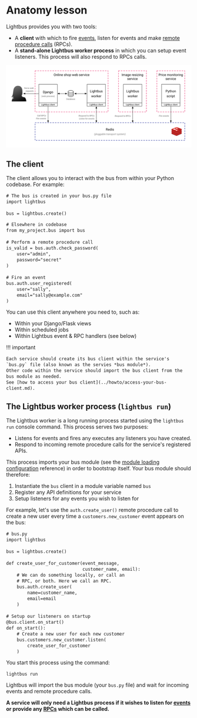 # Anatomy lesson

Lightbus provides you with two tools:

* A **client** with which to fire [events], listen for events
  and make [remote procedure calls] (RPCs).
* A **stand-alone Lightbus worker process** in which you can setup
  event listeners. This process will also respond to RPCs calls.

![A simple Lightbus deployment][simple-processes]

[simple-processes]: /static/images/simple-processes.png

## The client

The client allows you to interact with the bus from within your Python
codebase. For example:

```python3
# The bus is created in your bus.py file
import lightbus

bus = lightbus.create()
```

```python3
# Elsewhere in codebase
from my_project.bus import bus

# Perform a remote procedure call
is_valid = bus.auth.check_password(
    user="admin",
    password="secret"
)

# Fire an event
bus.auth.user_registered(
    user="sally",
    email="sally@example.com"
)
```

You can use this client anywhere you need to, such as:

* Within your Django/Flask views
* Within scheduled jobs
* Within Lightbus event & RPC handlers (see below)

!!! important

    Each service should create its bus client within the service's `bus.py` file (also known as the servies *bus module*). 
    Other code within the service should import the bus client from the bus module as needed.
    See [how to access your bus client](../howto/access-your-bus-client.md).


## The Lightbus worker process (`lightbus run`)

The Lightbus worker is a long running process started using the `lightbus run` console command. 
This process serves two purposes:

* Listens for events and fires any executes any listeners you have created.
* Respond to incoming remote procedure calls for the service's registered APIs.

This process imports your bus module (see the [module loading configuration] reference) 
in order to bootstrap itself. Your bus module should therefore:

1. Instantiate the `bus` client in a module variable named `bus`
1. Register any API definitions for your service
1. Setup listeners for any events you wish to listen for

For example, let's use the `auth.create_user()` remote procedure call
to create a new user every time a `customers.new_customer` event appears on the
bus:

```python3
# bus.py
import lightbus

bus = lightbus.create()

def create_user_for_customer(event_message,
                             customer_name, email):
    # We can do something locally, or call an
    # RPC, or both. Here we call an RPC.
    bus.auth.create_user(
        name=customer_name,
        email=email
    )

# Setup our listeners on startup
@bus.client.on_start()
def on_start():
    # Create a new user for each new customer
    bus.customers.new_customer.listen(
        create_user_for_customer
    )
```

You start this process using the command:

    lightbus run


Lightbus will import the bus module (your `bus.py` file) and wait
for incoming events and remote procedure calls.

**A service
will only need a Lightbus process if it wishes to listen
for [events] or provide any [RPCs] which can be called.**

[service]: concepts.md#service
[events]: events.md
[rpcs]: rpcs.md
[remote procedure calls]: rpcs.md
[module loading configuration]: ../reference/configuration.md#1-module-loading
